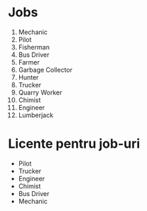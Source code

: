 # Jobs

1. Mechanic
2. Pilot
3. Fisherman
4. Bus Driver
5. Farmer
6. Garbage Collector
7. Hunter
8. Trucker
9. Quarry Worker
10. Chimist
11. Engineer
12. Lumberjack

# Licente pentru job-uri

- Pilot
- Trucker
- Engineer
- Chimist
- Bus Driver
- Mechanic

